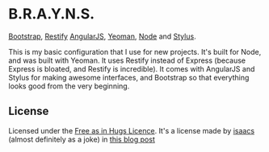 # B.R.A.Y.N.S.

[Bootstrap](http://twitter.github.io/bootstrap/), [Restify](http://mcavage.github.io/node-restify/) [AngularJS](http://angularjs.org/), [Yeoman](http://yeoman.io/), [Node](http://nodejs.org/) and [Stylus](http://learnboost.github.io/stylus/).

This is my basic configuration that I use for new projects.
It's built for Node, and was built with Yeoman.
It uses Restify instead of Express (because Express is bloated, and Restify is incredible).
It comes with AngularJS and Stylus for making awesome interfaces, and Bootstrap so that everything looks good from the very beginning.

## License
Licensed under the [Free as in Hugs Licence](LICENSE.md).
It's a license made by [isaacs](https://github.com/isaacs/) (almost definitely as a joke) in [this blog post](http://blog.izs.me/post/48281002063/free-as-in-hugs-licence)
